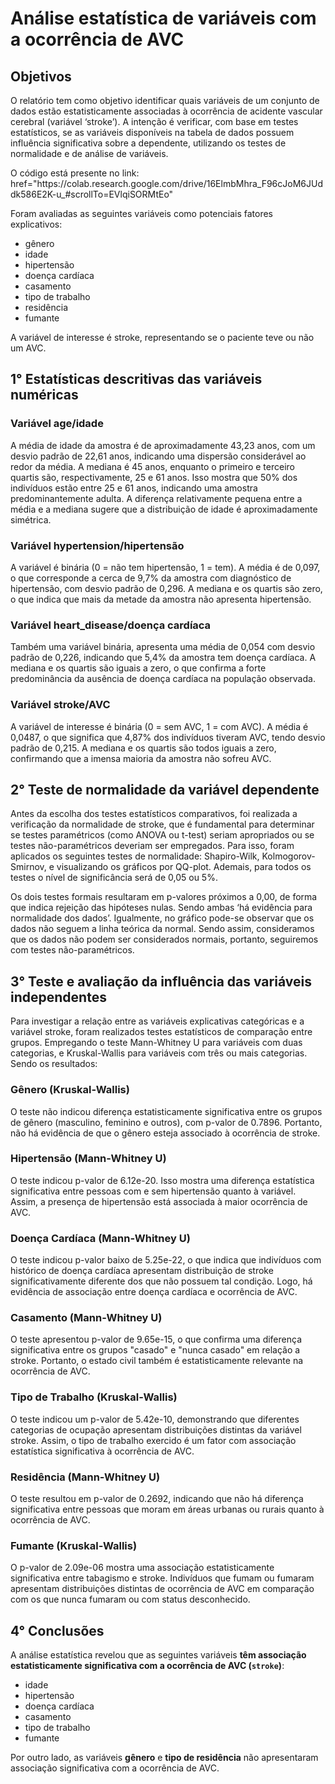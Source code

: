 <h1>Análise estatística de variáveis com a ocorrência de AVC</h1>

<h2>Objetivos</h2>

<p>O relatório tem como objetivo identificar quais variáveis de um conjunto de dados estão estatisticamente associadas à ocorrência de acidente vascular cerebral (variável ‘stroke’). A intenção é verificar, com base em testes estatísticos, se as variáveis disponíveis na tabela de dados possuem influência significativa sobre a dependente, utilizando os testes de normalidade e de análise de variáveis.</p>

<p>O código está presente no link: <a>href="https://colab.research.google.com/drive/16ElmbMhra_F96cJoM6JUddk586E2K-u_#scrollTo=EVlqiSORMtEo"</a></p>

<p>Foram avaliadas as seguintes variáveis como potenciais fatores explicativos:</p>
<ul>
  <li>gênero</li>
  <li>idade</li>
  <li>hipertensão</li>
  <li>doença cardíaca</li>
  <li>casamento</li>
  <li>tipo de trabalho</li>
  <li>residência</li>
  <li>fumante</li>
</ul>

<p>A variável de interesse é stroke, representando se o paciente teve ou não um AVC.</p>

<h2>1° Estatísticas descritivas das variáveis numéricas</h2>

<h3>Variável age/idade</h3>
<p>
A média de idade da amostra é de aproximadamente 43,23 anos, com um desvio padrão de 22,61 anos, indicando uma dispersão considerável ao redor da média. A mediana é 45 anos, enquanto o primeiro e terceiro quartis são, respectivamente, 25 e 61 anos. Isso mostra que 50% dos indivíduos estão entre 25 e 61 anos, indicando uma amostra predominantemente adulta. A diferença relativamente pequena entre a média e a mediana sugere que a distribuição de idade é aproximadamente simétrica.
</p>

<h3>Variável hypertension/hipertensão</h3>
<p>
A variável é binária (0 = não tem hipertensão, 1 = tem). A média é de 0,097, o que corresponde a cerca de 9,7% da amostra com diagnóstico de hipertensão, com desvio padrão de 0,296. A mediana e os quartis são zero, o que indica que mais da metade da amostra não apresenta hipertensão.
</p>

<h3>Variável heart_disease/doença cardíaca</h3>
<p>
Também uma variável binária, apresenta uma média de 0,054 com desvio padrão de 0,226, indicando que 5,4% da amostra tem doença cardíaca. A mediana e os quartis são iguais a zero, o que confirma a forte predominância da ausência de doença cardíaca na população observada.
</p>

<h3>Variável stroke/AVC</h3>
<p>
A variável de interesse é binária (0 = sem AVC, 1 = com AVC). A média é 0,0487, o que significa que 4,87% dos indivíduos tiveram AVC, tendo desvio padrão de 0,215. A mediana e os quartis são todos iguais a zero, confirmando que a imensa maioria da amostra não sofreu AVC.
</p>

<h2>2° Teste de normalidade da variável dependente</h2>

<p>Antes da escolha dos testes estatísticos comparativos, foi realizada a verificação da normalidade de stroke, que é fundamental para determinar se testes paramétricos (como ANOVA ou t-test) seriam apropriados ou se testes não-paramétricos deveriam ser empregados. Para isso, foram aplicados os seguintes testes de normalidade: Shapiro-Wilk, Kolmogorov-Smirnov, e visualizando os gráficos por QQ-plot. Ademais, para todos os testes o nível de significância será de 0,05 ou 5%.</p>

<p>Os dois testes formais resultaram em p-valores próximos a 0,00, de forma que indica rejeição das hipóteses nulas. Sendo ambas ‘há evidência para normalidade dos dados’. Igualmente, no gráfico pode-se observar que os dados não seguem a linha teórica da normal. Sendo assim, consideramos que os dados não podem ser considerados normais, portanto, seguiremos com testes não-paramétricos.</p>

<h2>3° Teste e avaliação da influência das variáveis independentes</h2>

<p>Para investigar a relação entre as variáveis explicativas categóricas e a variável stroke, foram realizados testes estatísticos de comparação entre grupos. Empregando o teste Mann-Whitney U para variáveis com duas categorias, e Kruskal-Wallis para variáveis com três ou mais categorias. Sendo os resultados:</p>

<h3>Gênero (Kruskal-Wallis)</h3>
<p>O teste não indicou diferença estatisticamente significativa entre os grupos de gênero (masculino, feminino e outros), com p-valor de 0.7896. Portanto, não há evidência de que o gênero esteja associado à ocorrência de stroke.</p>

<h3>Hipertensão (Mann-Whitney U)</h3>
<p>O teste indicou p-valor de 6.12e-20. Isso mostra uma diferença estatística significativa entre pessoas com e sem hipertensão quanto à variável. Assim, a presença de hipertensão está associada à maior ocorrência de AVC.</p>

<h3>Doença Cardíaca (Mann-Whitney U)</h3>
<p>O teste indicou p-valor baixo de 5.25e-22, o que indica que indivíduos com histórico de doença cardíaca apresentam distribuição de stroke significativamente diferente dos que não possuem tal condição. Logo, há evidência de associação entre doença cardíaca e ocorrência de AVC.</p>

<h3>Casamento (Mann-Whitney U)</h3>
<p>O teste apresentou p-valor de 9.65e-15, o que confirma uma diferença significativa entre os grupos "casado" e "nunca casado" em relação a stroke. Portanto, o estado civil também é estatisticamente relevante na ocorrência de AVC.</p>

<h3>Tipo de Trabalho (Kruskal-Wallis)</h3>
<p>O teste indicou um p-valor de 5.42e-10, demonstrando que diferentes categorias de ocupação apresentam distribuições distintas da variável stroke. Assim, o tipo de trabalho exercido é um fator com associação estatística significativa à ocorrência de AVC.</p>

<h3>Residência (Mann-Whitney U)</h3>
<p>O teste resultou em p-valor de 0.2692, indicando que não há diferença significativa entre pessoas que moram em áreas urbanas ou rurais quanto à ocorrência de AVC.</p>

<h3>Fumante (Kruskal-Wallis)</h3>
<p>O p-valor de 2.09e-06 mostra uma associação estatisticamente significativa entre tabagismo e stroke. Indivíduos que fumam ou fumaram apresentam distribuições distintas de ocorrência de AVC em comparação com os que nunca fumaram ou com status desconhecido.</p>

<h2>4° Conclusões</h2>

<p>A análise estatística revelou que as seguintes variáveis <strong>têm associação estatisticamente significativa com a ocorrência de AVC (<code>stroke</code>)</strong>:</p>
<ul>
  <li>idade</li>
  <li>hipertensão</li>
  <li>doença cardíaca</li>
  <li>casamento</li>
  <li>tipo de trabalho</li>
  <li>fumante</li>
</ul>

<p>Por outro lado, as variáveis <strong>gênero</strong> e <strong>tipo de residência</strong> não apresentaram associação significativa com a ocorrência de AVC.</p>
